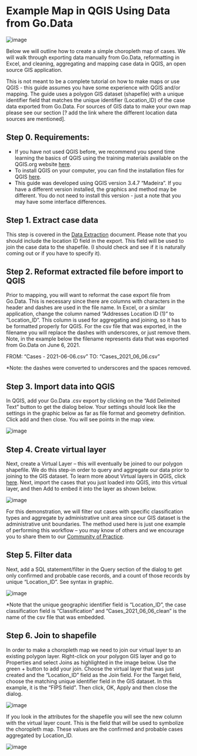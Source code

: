 # Example Map in QGIS Using Data from Go.Data

![image](https://user-images.githubusercontent.com/19505814/122239678-21581d00-ce8f-11eb-8b3e-5a9bfdcd7649.png)

Below we will outline how to create a simple choropleth map of cases. We will walk through exporting data manually from Go.Data, reformatting in Excel, and cleaning, aggregating and mapping case data in QGIS, an open source GIS application.

This is not meant to be a complete tutorial on how to make maps or use QGIS - this guide assumes you have some experience with QGIS and/or mapping. The guide uses a polygon GIS dataset (shapefile) with a unique identifier field that matches the unique identifier (Location_ID) of the case data exported from Go.Data. For sources of GIS data to make your own map please see our section [? add the link where the different location data sources are mentioned].

## Step 0. Requirements:
- If you have not used QGIS before, we recommend you spend time learning the basics of QGIS using the training materials available on the QGIS.org website [here](https://qgis.org/en/site/forusers/trainingmaterial/index.html). 
- To install QGIS on your computer, you can find the installation files for QGIS [here](https://qgis.org/en/site/forusers/download.html). 
- This guide was developed using QGIS version 3.4.7 “Madeira”. If you have a different version installed, the graphics and method may be different. You do not need to install this version - just a note that you may have some interface differences.

## Step 1. Extract case data
This step is covered in the [Data Extraction](https://worldhealthorganization.github.io/godata/data-extraction/) document. Please note that you should include the location ID field in the export. This field will be used to join the case data to the shapefile. (I should check and see if it is naturally coming out or if you have to specify it).

## Step 2. Reformat extracted file before import to QGIS 
Prior to mapping, you will want to reformat the case export file from Go.Data. This is necessary since there are columns with characters in the header and dashes are used in the file name. In Excel, or a similar application, change the column named “Addresses Location ID (1)” to “Location_ID”. This column is used for aggregating and joining, so it has to be formatted properly for QGIS. For the csv file that was exported, in the filename you will replace the dashes with underscores, or just remove them. Note, in the example below the filename represents data that was exported from Go.Data on June 6, 2021.

FROM: “Cases - 2021-06-06.csv”
TO: “Cases_2021_06_06.csv”

*Note: the dashes were converted to underscores and the spaces removed.

## Step 3. Import data into QGIS
In QGIS, add your Go.Data .csv export by clicking on the “Add Delimited Text” button to get the dialog below. Your settings should look like the settings in the graphic below as far as file format and geometry definition. Click add and then close. You will see points in the map view.

![image](https://user-images.githubusercontent.com/19505814/122250195-7566ff80-ce97-11eb-8b96-bca5e1eed015.png)

## Step 4. Create virtual layer
Next, create a Virtual Layer – this will eventually be joined to our polygon shapefile. We do this step-in order to query and aggregate our data prior to joining to the GIS dataset. To learn more about Virtual layers in QGIS, click [here](https://docs.qgis.org/3.16/en/docs/user_manual/managing_data_source/create_layers.html?highlight=virtual#creating-virtual-layers). Next, import the cases that you just loaded into QGIS, into this virtual layer, and then Add to embed it into the layer as shown below. 

![image](https://user-images.githubusercontent.com/19505814/122294900-8c711600-cec6-11eb-88e1-8fd1cc62d113.png)

For this demonstration, we will filter out cases with specific classification types and aggregate by administrative unit area since our GIS dataset is the administrative unit boundaries. The method used here is just one example of performing this workflow – you may know of others and we encourage you to share them to our [Community of Practice](https://community-godata.who.int/login). 

## Step 5. Filter data
Next, add a SQL statement/filter in the Query section of the dialog to get only confirmed and probable case records, and a count of those records by unique “Location_ID”. See syntax in graphic. 

![image](https://user-images.githubusercontent.com/19505814/122295207-ef62ad00-cec6-11eb-94de-8e856275a929.png)

*Note that the unique geographic identifier field is “Location_ID”, the case classification field is “Classification” and “Cases_2021_06_06_clean” is the name of the csv file that was embedded. 

## Step 6. Join to shapefile
In order to make a choropleth map we need to join our virtual layer to an existing polygon layer. Right-click on your polygon GIS layer and go to Properties and select Joins as highlighted in the image below. Use the green + button to add your join. Choose the virtual layer that was just created and the “Location_ID” field as the Join field. For the Target field, choose the matching unique identifier field in the GIS dataset. In this example, it is the “FIPS field”. Then click, OK, Apply and then close the dialog. 

![image](https://user-images.githubusercontent.com/19505814/122295775-a0694780-cec7-11eb-9a18-a8cbbe9b29bc.png)

If you look in the attributes for the shapefile you will see the new column with the virtual layer count. This is the field that will be used to symbolize the choropleth map. These values are the confirmed and probable cases aggregated by Location_ID.

![image](https://user-images.githubusercontent.com/19505814/122296031-eb835a80-cec7-11eb-96fd-989c510fc97e.png)



